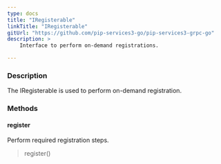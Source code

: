 ```yaml
---
type: docs
title: "IRegisterable"
linkTitle: "IRegisterable"
gitUrl: "https://github.com/pip-services3-go/pip-services3-grpc-go"
description: > 
    Interface to perform on-demand registrations.

---
```


### Description

The IRegisterable is used to perform on-demand registration.


### Methods

#### register
Perform required registration steps.

> register()
